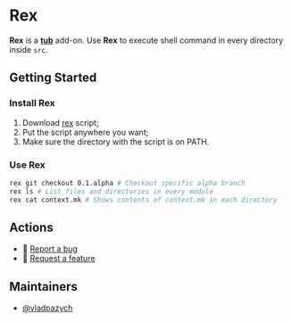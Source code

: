 # Rex

**Rex** is a [**tub**](https://github.com/tagion/tub) add-on. Use **Rex** to execute shell command in every directory inside `src`.

## Getting Started

### Install Rex

1. Download [rex](./rex) script;
2. Put the script anywhere you want;
3. Make sure the directory with the script is on PATH.

### Use Rex

```bash
rex git checkout 0.1.alpha # Checkout specific alpha branch
rex ls # List files and directories in every module
rex cat context.mk # Shows contents of context.mk in each directory
```

## Actions

- 🐞 [Report a bug](https://github.com/tagion/rex/issues/new)
- 🔺 [Request a feature](https://github.com/tagion/rex/issues/new)

## Maintainers

- [@vladpazych](https://github.com/vladpazych)
